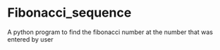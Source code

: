 # Fibonacci_sequence
A python program to find the fibonacci number at the number that was entered by user
